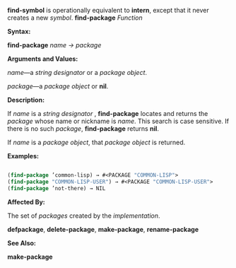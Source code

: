 **find-symbol** is operationally equivalent to **intern**, except that it never creates a new *symbol*. **find-package** *Function* 



**Syntax:** 



**find-package** *name → package* 



**Arguments and Values:** 



*name*—a *string designator* or a *package object*. 



*package*—a *package object* or **nil**. 



**Description:** 



If *name* is a *string designator* , **find-package** locates and returns the *package* whose name or nickname is *name*. This search is case sensitive. If there is no such *package*, **find-package** returns **nil**. 



If *name* is a *package object*, that *package object* is returned. 



**Examples:**
```lisp

(find-package ’common-lisp) → #<PACKAGE "COMMON-LISP"> 
(find-package "COMMON-LISP-USER") → #<PACKAGE "COMMON-LISP-USER"> 
(find-package ’not-there) → NIL 

```
**Affected By:** 



The set of *packages* created by the *implementation*. 



**defpackage**, **delete-package**, **make-package**, **rename-package** 



**See Also:** 



**make-package** 







 



 



